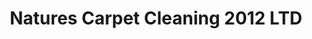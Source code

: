 ---
title: "Natures Carpet Cleaning 2012 LTD"
url: /calgary/natures-carpet-cleaning-2012-ltd/
shop: Wäscherei
---